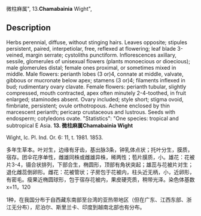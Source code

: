 微柱麻属",
13.**Chamabainia** Wight",

## Description
Herbs perennial, diffuse, without stinging hairs. Leaves opposite; stipules persistent, paired, interpetiolar, free, reflexed at flowering; leaf blade 3-veined, margin serrate; cystoliths punctiform. Inflorescences axillary, sessile, glomerules of unisexual flowers (plants monoecious or dioecious); male glomerules distal; female ones proximal, or sometimes mixed in middle. Male flowers: perianth lobes (3 or)4, connate at middle, valvate, gibbous or mucronate below apex; stamens (3 or)4; filaments inflexed in bud; rudimentary ovary clavate. Female flowers: perianth tubular, slightly compressed, mouth contracted, apex often minutely 2-4-toothed, in fruit enlarged; staminodes absent. Ovary included; style short; stigma ovoid, fimbriate, persistent; ovule orthotropous. Achene enclosed by thin marcescent perianth; pericarp crustaceous and lustrous. Seeds with endosperm; cotyledons ovate.
  "Statistics": "One species: tropical and subtropical E Asia.
**13. 微柱麻属Chamabainia Wight**

Wight, Ic. Pl. Ind. Or. 6: 11, t. 1981. 1853.

多年生草本。叶对生，边缘有牙齿，基出脉3条，钟乳体点状；托叶分生，膜质，宿存。团伞花序单性，雌雄同株或雌雄异株，稀两性；苞片膜质，小。雄花：花被片3-4，镊合状排列，下部合生，椭圆形，顶部有角状突起；雄蕊与花被片对生；退化雌蕊倒卵形。雌花：花被管状；子房包于花被内，柱头近无柄，小，近卵形，有密毛。瘦果近椭圆球形，包于宿存花被内，果皮硬壳质，稍带光泽。染色体基数x=11，120

1种，在我国分布于自西藏东南部至台湾的亚热带地区（但在广东、江西东部、浙江无分布），尼泊尔、斯里兰卡、印度到越南北部也有分布。
